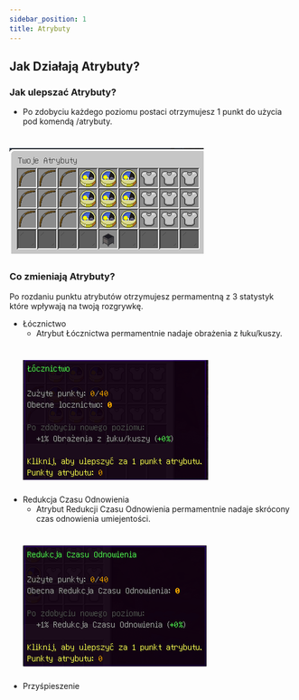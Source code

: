 ```yaml
---
sidebar_position: 1
title: Atrybuty
---
```

## Jak Działają Atrybuty?

### Jak ulepszać Atrybuty?
- Po zdobyciu każdego poziomu postaci otrzymujesz 1 punkt do użycia pod komendą /atrybuty.
# ![Atrybuty](./img/atrybuty.png)
### Co zmieniają Atrybuty?
Po rozdaniu punktu atrybutów otrzymujesz permamentną z 3 statystyk które wpływają na twoją rozgrywkę.
- Łócznictwo
	- Atrybut Łócznictwa permamentnie nadaje obrażenia z łuku/kuszy. 
	# ![Atrybuty](./img/locznik.png)
- Redukcja Czasu Odnowienia
	- Atrybut Redukcji Czasu Odnowienia permamentnie nadaje skrócony czas odnowienia umiejentości.
	# ![Atrybuty](./img/rco.png)
- Przyśpieszenie